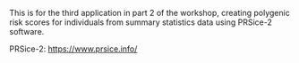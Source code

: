 This is for the third application in part 2 of the workshop, creating polygenic risk scores for individuals from summary statistics data using PRSice-2 software.

PRSice-2: https://www.prsice.info/
